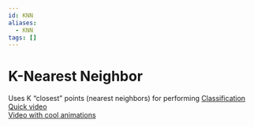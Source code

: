 ```yaml
---
id: KNN
aliases:
  - KNN
tags: []
---
```


# K-Nearest Neighbor
Uses K “closest” points (nearest neighbors) for performing [Classification](./Classification.md)  
[Quick video](https://www.youtube.com/watch?v=HVXime0nQeI&t=21s)  
[Video with cool animations](https://www.youtube.com/watch?v=0p0o5cmgLdE)  

